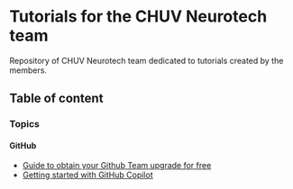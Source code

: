 # Tutorials for the CHUV Neurotech team

Repository of CHUV Neurotech team dedicated to tutorials created by the members.

## Table of content

### Topics

#### GitHub

- [Guide to obtain your Github Team upgrade for free](./topic-github/obtain-github-pro-for-education.md)
- [Getting started with GitHub Copilot](./topic-github/github-copilot-getting-started.md)

